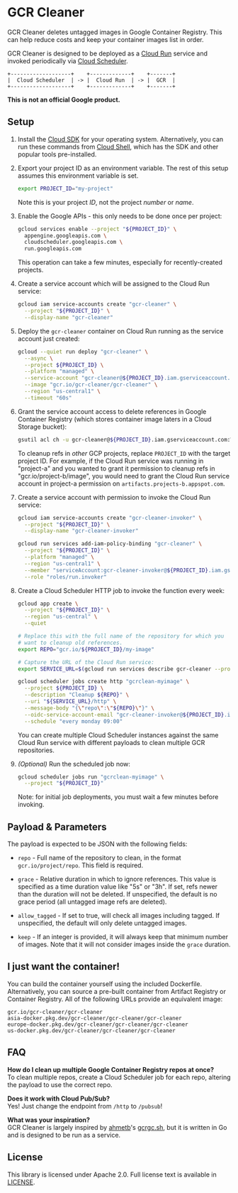 # GCR Cleaner

GCR Cleaner deletes untagged images in Google Container Registry. This can help
reduce costs and keep your container images list in order.

GCR Cleaner is designed to be deployed as a [Cloud Run][cloud-run] service and
invoked periodically via [Cloud Scheduler][cloud-scheduler].

```text
+-------------------+    +-------------+    +-------+
|  Cloud Scheduler  | -> |  Cloud Run  | -> |  GCR  |
+-------------------+    +-------------+    +-------+
```

**This is not an official Google product.**


## Setup

1. Install the [Cloud SDK][cloud-sdk] for your operating system. Alternatively,
   you can run these commands from [Cloud Shell][cloud-shell], which has the SDK
   and other popular tools pre-installed.

1. Export your project ID as an environment variable. The rest of this setup
   assumes this environment variable is set.

   ```sh
   export PROJECT_ID="my-project"
   ```

   Note this is your project _ID_, not the project _number_ or _name_.

1. Enable the Google APIs - this only needs to be done once per project:

    ```sh
    gcloud services enable --project "${PROJECT_ID}" \
      appengine.googleapis.com \
      cloudscheduler.googleapis.com \
      run.googleapis.com
    ```

    This operation can take a few minutes, especially for recently-created
    projects.

1. Create a service account which will be assigned to the Cloud Run service:

    ```sh
    gcloud iam service-accounts create "gcr-cleaner" \
      --project "${PROJECT_ID}" \
      --display-name "gcr-cleaner"
    ```

1. Deploy the `gcr-cleaner` container on Cloud Run running as the service
   account just created:

    ```sh
    gcloud --quiet run deploy "gcr-cleaner" \
      --async \
      --project ${PROJECT_ID} \
      --platform "managed" \
      --service-account "gcr-cleaner@${PROJECT_ID}.iam.gserviceaccount.com" \
      --image "gcr.io/gcr-cleaner/gcr-cleaner" \
      --region "us-central1" \
      --timeout "60s"
    ```

1. Grant the service account access to delete references in Google Container
   Registry (which stores container image laters in a Cloud Storage bucket):

    ```sh
    gsutil acl ch -u gcr-cleaner@${PROJECT_ID}.iam.gserviceaccount.com:W gs://artifacts.${PROJECT_ID}.appspot.com
    ```

    To cleanup refs in _other_ GCP projects, replace `PROJECT_ID` with the
    target project ID. For example, if the Cloud Run service was running in
    "project-a" and you wanted to grant it permission to cleanup refs in
    "gcr.io/project-b/image", you would need to grant the Cloud Run service
    account in project-a permission on `artifacts.projects-b.appspot.com`.

1. Create a service account with permission to invoke the Cloud Run service:

    ```sh
    gcloud iam service-accounts create "gcr-cleaner-invoker" \
      --project "${PROJECT_ID}" \
      --display-name "gcr-cleaner-invoker"
    ```

    ```sh
    gcloud run services add-iam-policy-binding "gcr-cleaner" \
      --project "${PROJECT_ID}" \
      --platform "managed" \
      --region "us-central1" \
      --member "serviceAccount:gcr-cleaner-invoker@${PROJECT_ID}.iam.gserviceaccount.com" \
      --role "roles/run.invoker"
    ```

1. Create a Cloud Scheduler HTTP job to invoke the function every week:

    ```sh
    gcloud app create \
      --project "${PROJECT_ID}" \
      --region "us-central" \
      --quiet
    ```

    ```sh
    # Replace this with the full name of the repository for which you
    # want to cleanup old references.
    export REPO="gcr.io/${PROJECT_ID}/my-image"
    ```

    ```sh
    # Capture the URL of the Cloud Run service:
    export SERVICE_URL=$(gcloud run services describe gcr-cleaner --project "${PROJECT_ID}" --platform "managed" --region "us-central1" --format 'value(status.url)')
    ```

    ```sh
    gcloud scheduler jobs create http "gcrclean-myimage" \
      --project ${PROJECT_ID} \
      --description "Cleanup ${REPO}" \
      --uri "${SERVICE_URL}/http" \
      --message-body "{\"repo\":\"${REPO}\"}" \
      --oidc-service-account-email "gcr-cleaner-invoker@${PROJECT_ID}.iam.gserviceaccount.com" \
      --schedule "every monday 09:00"
    ```

    You can create multiple Cloud Scheduler instances against the same Cloud Run
    service with different payloads to clean multiple GCR repositories.

1. _(Optional)_ Run the scheduled job now:

    ```sh
    gcloud scheduler jobs run "gcrclean-myimage" \
      --project "${PROJECT_ID}"
    ```

    Note: for initial job deployments, you must wait a few minutes before
    invoking.


## Payload &amp; Parameters

The payload is expected to be JSON with the following fields:

- `repo` - Full name of the repository to clean, in the format
  `gcr.io/project/repo`. This field is required.

- `grace` - Relative duration in which to ignore references. This value is
  specified as a time duration value like "5s" or "3h". If set, refs newer than
  the duration will not be deleted. If unspecified, the default is no grace
  period (all untagged image refs are deleted).

- `allow_tagged` - If set to true, will check all images including tagged.
  If unspecified, the default will only delete untagged images.

- `keep` - If an integer is provided, it will always keep that minimum number
  of images. Note that it will not consider images inside the `grace` duration.

## I just want the container!

You can build the container yourself using the included Dockerfile.
Alternatively, you can source a pre-built container from Artifact Registry or
Container Registry. All of the following URLs provide an equivalent image:

```text
gcr.io/gcr-cleaner/gcr-cleaner
asia-docker.pkg.dev/gcr-cleaner/gcr-cleaner/gcr-cleaner
europe-docker.pkg.dev/gcr-cleaner/gcr-cleaner/gcr-cleaner
us-docker.pkg.dev/gcr-cleaner/gcr-cleaner/gcr-cleaner
```


## FAQ

**How do I clean up multiple Google Container Registry repos at once?**
<br>
To clean multiple repos, create a Cloud Scheduler job for each repo, altering
the payload to use the correct repo.

**Does it work with Cloud Pub/Sub?**
<br>
Yes! Just change the endpoint from `/http` to `/pubsub`!

**What was your inspiration?**
<br>
GCR Cleaner is largely inspired by [ahmetb](https://twitter.com/ahmetb)'s
[gcrgc.sh][gcrgc.sh], but it is written in Go and is designed to be run as a
service.

## License

This library is licensed under Apache 2.0. Full license text is available in
[LICENSE](https://github.com/sethvargo/gcr-cleaner/tree/master/LICENSE).

[cloud-build]: https://cloud.google.com/build/
[cloud-pubsub]: https://cloud.google.com/pubsub/
[cloud-run]: https://cloud.google.com/run/
[cloud-scheduler]: https://cloud.google.com/scheduler/
[cloud-shell]: https://cloud.google.com/shell
[cloud-sdk]: https://cloud.google.com/sdk
[gcrgc.sh]: https://gist.github.com/ahmetb/7ce6d741bd5baa194a3fac6b1fec8bb7
[gcr-cleaner-godoc]: https://godoc.org/github.com/sethvargo/gcr-cleaner/pkg/gcrcleaner
